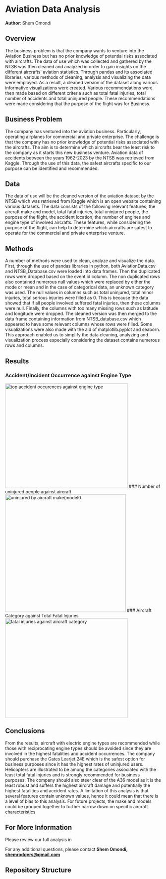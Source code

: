 # Aviation Data Analysis

**Author**: Shem Omondi

## Overview

The business problem is that the company wants to venture into the Aviation Business but has no prior knowledge of potential risks associated with aircrafts. The data of use which was collected and gathered by the NTSB was then cleaned and analyzed in order to gain insights on the different aircrafts' aviation statistics. Through pandas and its associated libraries, various methods of cleaning, analysis and visualizing the data were employed. As a result, a cleaned version of the dataset along various informative visualizations were created. Various recommendations were then made based on different criteria such as total fatal injuries, total number of accidents and total uninjured people. These recommendations were made considering that the purpose of the flight was for Business.

## Business Problem

The company has ventured into the aviation business. Particularly, operating airplanes for commercial and private enterprise.
The challenge is that the company has no prior knowledge of potential risks associated with the aircrafts.
The aim is to determine which aircrafts bear the least risk to the company as it starts this new business venture.
Aviation data of accidents between the years 1962-2023 by the NTSB was retrieved from Kaggle.
Through the use of this data, the safest aircrafts specific to our purpose can be identified and recommended.

## Data

The data of use will be the cleaned version of the aviation dataset by the NTSB which was retrieved from Kaggle which is an open website containing various datasets.
The data consists of the following relevant features; the aircraft make and model, total fatal injuries, total uninjured people, the purpose of the flight, the accident location, the number of engines and engine type of involved aircrafts.
These features, while considering the purpose of the flight, can help to determine which aircrafts are safest to operate for the commercial and private enterprise venture.

## Methods

A number of methods were used to clean, analyze and visualize the data.
First, through the use of pandas libraries in python, both AviationData.csv and NTSB_Database.csv were loaded into data frames.
Then the duplicated rows were dropped based on the event id column.
The non duplicated rows also contained numerous null values which were replaced by either the mode or mean and in the case of categorical data, an unknown category was used.
The null values in columns such as total uninjured, total minor injuries, total serious injuries were filled as 0. This is because the data showed that if all people involved suffered fatal injuries, then these columns were null.
Finally, the columns with too many missing rows such as latitude and longitude were dropped.
The cleaned version was then merged to the data frame containing information from NTSB_database.csv which appeared to have some relevant columns whose rows were filled.
Some visualizations were also made with the aid of matplotlib.pyplot and seaborn.
This approach enabled us to simplify the data cleaning, analyzing and visualization process especially considering the dataset contains numerous rows and columns.

## Results

### Accident/Incident Occurrence against Engine Type
<img width="395" height="336" alt="top accident occurences against engine type" src="https://github.com/user-attachments/assets/1a654e96-06e9-4216-bcc8-03ad5ac3c2f1" />
### Number of uninjured people against aircraft 
<img width="389" height="378" alt="uninjured by aircraft make(model0" src="https://github.com/user-attachments/assets/c6ab5892-f197-43a3-be6e-82c8e0888171" />
### Aircraft Category against Total Fatal Injuries
<img width="395" height="320" alt="fatal injuries against aircraft category" src="https://github.com/user-attachments/assets/b7308b21-76fa-4534-a99b-58fa1167604f" />


## Conclusions

From the results, aircraft with electric engine types are recommended while those with reciprocating engine types should be avoided since they are involved in the highest fatalities and accident occurrences.
The company should purchase the Gates Learjet,24E which is the safest option for business purposes since it has the highest rates of uninjured users.
Helicopters are illustrated to be among the categories associated with the least total fatal injuries and is strongly recommended for business purposes.
The company should also steer clear of the A36 model as it is the least robust and suffers the highest aircraft damage and potentially the highest fatalities and accident rates.
A limitation of this analysis is that several features contain unknown values, hence it could mean that there is a level of bias to this analysis.
For future projects, the make and models could be grouped together to further narrow down on specific aircraft characteristics

## For More Information

Please review our full analysis in

For any additional questions, please contact **Shem Omondi, shemrodgers@gmail.com**

## Repository Structure

```
